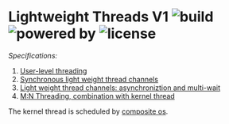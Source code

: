 # Lightweight Threads V1 ![build](https://img.shields.io/badge/build-passing-brightgreen.svg) ![powered by](https://img.shields.io/badge/powered%20by-team%20ninja-ff69b4.svg) ![license](https://img.shields.io/badge/license-MIT-blue.svg)

*Specifications:*
1. [User-level threading](https://github.com/fengvyi/lwt-v1-team-ninja/blob/master/csci_6411_lwt.pdf)
2. [Synchronous light weight thread channels](https://github.com/fengvyi/lwt-v1-team-ninja/blob/master/csci_6411_lwt_schan.pdf)
3. [Light weight thread channels: asynchroniztion and multi-wait](https://github.com/fengvyi/lwt-v1-team-ninja/blob/master/csci_6411_lwt_async_grp.pdf)
4. [M:N Threading, combination with kernel thread](https://github.com/fengvyi/lwt-v1-team-ninja/blob/master/csci_6411_lwt_kthds.pdf)

The kernel thread is scheduled by [composite os](https://github.com/gparmer/composite).
